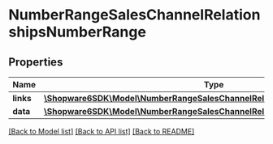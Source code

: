# NumberRangeSalesChannelRelationshipsNumberRange

## Properties
Name | Type | Description | Notes
------------ | ------------- | ------------- | -------------
**links** | [**\Shopware6SDK\Model\NumberRangeSalesChannelRelationshipsNumberRangeLinks**](NumberRangeSalesChannelRelationshipsNumberRangeLinks.md) |  | [optional] 
**data** | [**\Shopware6SDK\Model\NumberRangeSalesChannelRelationshipsNumberRangeData**](NumberRangeSalesChannelRelationshipsNumberRangeData.md) |  | [optional] 

[[Back to Model list]](../../README.md#documentation-for-models) [[Back to API list]](../../README.md#documentation-for-api-endpoints) [[Back to README]](../../README.md)

